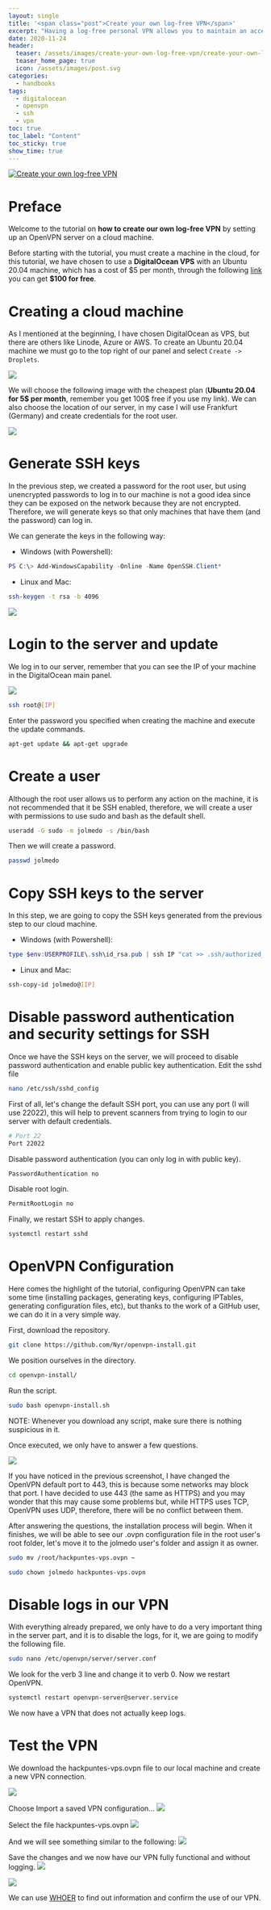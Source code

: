 ```yaml
---
layout: single
title: '<span class="post">Create your own log-free VPN</span>'
excerpt: "Having a log-free personal VPN allows you to maintain an acceptable level of anonymity and privacy on the network, this post will show you how to configure one with DigitalOcean."
date: 2020-11-24
header:
  teaser: /assets/images/create-your-own-log-free-vpn/create-your-own-log-free-vpn_banner.png
  teaser_home_page: true
  icon: /assets/images/post.svg
categories:
  - handbooks
tags:
  - digitalocean
  - openvpn
  - ssh  
  - vpn
toc: true
toc_label: "Content"
toc_sticky: true
show_time: true
---
```


<!-- BANNER -->
<a href="/assets/images/create-your-own-log-free-vpn/create-your-own-log-free-vpn_banner.png">
    <img src="/assets/images/create-your-own-log-free-vpn/create-your-own-log-free-vpn_banner.png" alt="Create your own log-free VPN">
</a>

<!-- PREFACE -->
# Preface
Welcome to the tutorial on **how to create our own log-free VPN** by setting up an OpenVPN server on a cloud machine.

Before starting with the tutorial, you must create a machine in the cloud, for this tutorial, we have chosen to use a **DigitalOcean VPS** with an Ubuntu 20.04 machine, which has a cost of \$5 per month, through the following [link](https://m.do.co/c/67dd38080d62) you can get **$100 for free**.


<!-- CONTENT -->
# Creating a cloud machine

As I mentioned at the beginning, I have chosen DigitalOcean as VPS, but there are others like Linode, Azure or AWS. To create an Ubuntu 20.04 machine we must go to the top right of our panel and select `Create -> Droplets`.

<a href="/assets/images/create-your-own-log-free-vpn/create-your-own-log-free-vpn_001.png"><img src="/assets/images/create-your-own-log-free-vpn/create-your-own-log-free-vpn_001.png"></a>

We will choose the following image with the cheapest plan (**Ubuntu 20.04 for 5$ per month**, remember you get 100$ free if you use my link). We can also choose the location of our server, in my case I will use Frankfurt (Germany) and create credentials for the root user.

<a href="/assets/images/create-your-own-log-free-vpn/create-your-own-log-free-vpn_002.png"><img src="/assets/images/create-your-own-log-free-vpn/create-your-own-log-free-vpn_002.png"></a>

# Generate SSH keys

In the previous step, we created a password for the root user, but using unencrypted passwords to log in to our machine is not a good idea since they can be exposed on the network because they are not encrypted. Therefore, we will generate keys so that only machines that have them (and the password) can log in.

We can generate the keys in the following way:

- Windows (with Powershell):

```ps1
PS C:\> Add-WindowsCapability -Online -Name OpenSSH.Client*
```

- Linux and Mac:

```bash
ssh-keygen -t rsa -b 4096
```

<a href="/assets/images/create-your-own-log-free-vpn/create-your-own-log-free-vpn_003.png"><img src="/assets/images/create-your-own-log-free-vpn/create-your-own-log-free-vpn_003.png"></a>

# Login to the server and update
We log in to our server, remember that you can see the IP of your machine in the DigitalOcean main panel.

<a href="/assets/images/create-your-own-log-free-vpn/create-your-own-log-free-vpn_004.png"><img src="/assets/images/create-your-own-log-free-vpn/create-your-own-log-free-vpn_004.png"></a>

```bash
ssh root@[IP]
```
Enter the password you specified when creating the machine and execute the update commands.
```bash
apt-get update && apt-get upgrade
```

# Create a user
Although the root user allows us to perform any action on the machine, it is not recommended that it be SSH enabled, therefore, we will create a user with permissions to use sudo and bash as the default shell.

```bash
useradd -G sudo -m jolmedo -s /bin/bash
```
Then we will create a password.
```bash
passwd jolmedo
```

# Copy SSH keys to the server
In this step, we are going to copy the SSH keys generated from the previous step to our cloud machine.

- Windows (with Powershell):

```ps1
type $env:USERPROFILE\.ssh\id_rsa.pub | ssh IP "cat >> .ssh/authorized_keys"
```

- Linux and Mac:

```bash
ssh-copy-id jolmedo@[IP]
```

# Disable password authentication and security settings for SSH
Once we have the SSH keys on the server, we will proceed to disable password authentication and enable public key authentication. Edit the sshd file
```bash
nano /etc/ssh/sshd_config
```

First of all, let's change the default SSH port, you can use any port (I will use 22022), this will help to prevent scanners from trying to login to our server with default credentials.
```bash
# Port 22
Port 22022
```

Disable password authentication (you can only log in with public key).
```bash
PasswordAuthentication no
```

Disable root login.
```bash
PermitRootLogin no
```

Finally, we restart SSH to apply changes.
```bash
systemctl restart sshd
```

# OpenVPN Configuration
Here comes the highlight of the tutorial, configuring OpenVPN can take some time (installing packages, generating keys, configuring IPTables, generating configuration files, etc), but thanks to the work of a GitHub user, we can do it in a very simple way.

First, download the repository.

```bash
git clone https://github.com/Nyr/openvpn-install.git
```

We position ourselves in the directory.

```bash
cd openvpn-install/
```

Run the script.

```bash
sudo bash openvpn-install.sh
```

NOTE: Whenever you download any script, make sure there is nothing suspicious in it.

Once executed, we only have to answer a few questions.

<a href="/assets/images/create-your-own-log-free-vpn/create-your-own-log-free-vpn_005.png"><img src="/assets/images/create-your-own-log-free-vpn/create-your-own-log-free-vpn_005.png"></a>

If you have noticed in the previous screenshot, I have changed the OpenVPN default port to 443, this is because some networks may block that port. I have decided to use 443 (the same as HTTPS) and you may wonder that this may cause some problems but, while HTTPS uses TCP, OpenVPN uses UDP, therefore, there will be no conflict between them.

After answering the questions, the installation process will begin. When it finishes, we will be able to see our .ovpn configuration file in the root user's root folder, let's move it to the jolmedo user's folder and assign it as owner.


```bash
sudo mv /root/hackpuntes-vps.ovpn ~
```

```bash
sudo chown jolmedo hackpuntes-vps.ovpn
```

# Disable logs in our VPN
With everything already prepared, we only have to do a very important thing in the server part, and it is to disable the logs, for it, we are going to modify the following file.

```bash
sudo nano /etc/openvpn/server/server.conf
```
We look for the verb 3 line and change it to verb 0. Now we restart OpenVPN.
```bash
systemctl restart openvpn-server@server.service
```
We now have a VPN that does not actually keep logs.

# Test the VPN
We download the hackpuntes-vps.ovpn file to our local machine and create a new VPN connection.

<a href="/assets/images/create-your-own-log-free-vpn/create-your-own-log-free-vpn_006.png"><img src="/assets/images/create-your-own-log-free-vpn/create-your-own-log-free-vpn_006.png"></a>

Choose Import a saved VPN configuration...
<a href="/assets/images/create-your-own-log-free-vpn/create-your-own-log-free-vpn_007.png"><img src="/assets/images/create-your-own-log-free-vpn/create-your-own-log-free-vpn_007.png"></a>

Select the file hackpuntes-vps.ovpn
<a href="/assets/images/create-your-own-log-free-vpn/create-your-own-log-free-vpn_008.png"><img src="/assets/images/create-your-own-log-free-vpn/create-your-own-log-free-vpn_008.png"></a>

And we will see something similar to the following:
<a href="/assets/images/create-your-own-log-free-vpn/create-your-own-log-free-vpn_009.png"><img src="/assets/images/create-your-own-log-free-vpn/create-your-own-log-free-vpn_009.png"></a>

Save the changes and we now have our VPN fully functional and without logging.
<a href="/assets/images/create-your-own-log-free-vpn/create-your-own-log-free-vpn_010.png"><img src="/assets/images/create-your-own-log-free-vpn/create-your-own-log-free-vpn_010.png"></a>

<a href="/assets/images/create-your-own-log-free-vpn/create-your-own-log-free-vpn_011.png"><img src="/assets/images/create-your-own-log-free-vpn/create-your-own-log-free-vpn_011.png"></a>

We can use [WHOER](https://whoer.net) to find out information and confirm the use of our VPN.